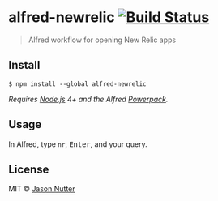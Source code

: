 # alfred-newrelic [![Build Status](https://travis-ci.org/jasonnutter/alfred-newrelic.svg?branch=master)](https://travis-ci.org/jasonnutter/alfred-newrelic)

> Alfred workflow for opening New Relic apps


## Install

```
$ npm install --global alfred-newrelic
```

*Requires [Node.js](https://nodejs.org) 4+ and the Alfred [Powerpack](https://www.alfredapp.com/powerpack/).*


## Usage

In Alfred, type `nr`, <kbd>Enter</kbd>, and your query.


## License

MIT © [Jason Nutter](https://github.com/jasonnutter/alfred-newrelic)
